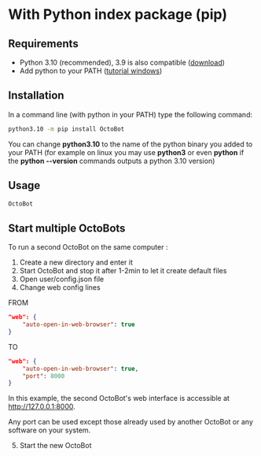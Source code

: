 With Python index package (pip)
===============================

Requirements
------------

-   Python 3.10 (recommended), 3.9 is also compatible ([download](https://www.python.org/downloads/))
-   Add python to your PATH ([tutorial windows](https://superuser.com/questions/143119/how-do-i-add-python-to-the-windows-path))

Installation
------------

In a command line (with python in your PATH) type the following command:

``` bash
python3.10 -m pip install OctoBot
```

You can change **python3.10** to the name of the python binary you added to your PATH (for example on linux you may use **python3** or even **python** if the **python --version** commands outputs a python 3.10 version)

Usage
-----

``` bash
OctoBot
```

Start multiple OctoBots
-----------------------

To run a second OctoBot on the same computer :

1.  Create a new directory and enter it
2.  Start OctoBot and stop it after 1-2min to let it create default files
3.  Open user/config.json file
4.  Change web config lines

FROM

``` json
"web": {
    "auto-open-in-web-browser": true
}
```

TO

``` json
"web": {
    "auto-open-in-web-browser": true,
    "port": 8000
}
```

In this example, the second OctoBot's web interface is accessible at <http://127.0.0.1:8000>.

Any port can be used except those already used by another OctoBot or any software on your system.

5.  Start the new OctoBot

